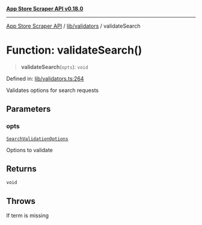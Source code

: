 [**App Store Scraper API v0.18.0**](../../../README.md)

***

[App Store Scraper API](../../../modules.md) / [lib/validators](../README.md) / validateSearch

# Function: validateSearch()

> **validateSearch**(`opts`): `void`

Defined in: [lib/validators.ts:264](https://github.com/facundoolano/app-store-scraper/blob/113d925388ad33c5af9077ca637c241f2bf7e574/lib/validators.ts#L264)

Validates options for search requests

## Parameters

### opts

[`SearchValidationOptions`](../interfaces/SearchValidationOptions.md)

Options to validate

## Returns

`void`

## Throws

If term is missing
